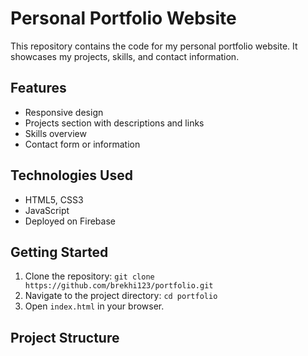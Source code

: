# Personal Portfolio Website

This repository contains the code for my personal portfolio website. It showcases my projects, skills, and contact information.

## Features

- Responsive design
- Projects section with descriptions and links
- Skills overview
- Contact form or information

## Technologies Used

- HTML5, CSS3
- JavaScript
- Deployed on Firebase

## Getting Started

1. Clone the repository: `git clone https://github.com/brekhi123/portfolio.git`
2. Navigate to the project directory: `cd portfolio`
3. Open `index.html` in your browser.

## Project Structure

